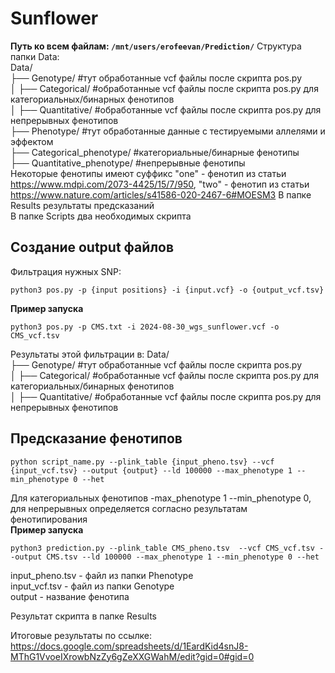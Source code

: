# Sunflower
**Путь ко всем файлам: ```/mnt/users/erofeevan/Prediction/```** 
Структура папки Data:        
Data/      
├── Genotype/ #тут обработанные vcf файлы после скрипта pos.py      
│       ├── Categorical/ #обработанные vcf файлы после скрипта pos.py для категориальных/бинарных фенотипов      
│       ├── Quantitative/ #обработанные vcf файлы после скрипта pos.py для непрерывных фенотипов      
├── Phenotype/ #тут обработанные данные с тестируемыми аллелями и эффектом      
        ├── Categorical_phenotype/ #категориальные/бинарные фенотипы         
        ├── Quantitative_phenotype/ #непрерывные фенотипы      
Некоторые фенотипы имеют суффикс "one" - фенотип из статьи https://www.mdpi.com/2073-4425/15/7/950, "two" - фенотип из статьи https://www.nature.com/articles/s41586-020-2467-6#MOESM3
В папке Results результаты предсказаний      
В папке Scripts два необходимых скрипта         
## Создание output файлов
Фильтрация нужных SNP:
```
python3 pos.py -p {input positions} -i {input.vcf} -o {output_vcf.tsv}
```
**Пример запуска**
```
python3 pos.py -p CMS.txt -i 2024-08-30_wgs_sunflower.vcf -o CMS_vcf.tsv
```
Результаты этой фильтрации в:
Data/      
├── Genotype/ #тут обработанные vcf файлы после скрипта pos.py      
│       ├── Categorical/ #обработанные vcf файлы после скрипта pos.py для категориальных/бинарных фенотипов      
│       ├── Quantitative/ #обработанные vcf файлы после скрипта pos.py для непрерывных фенотипов   
## Предсказание фенотипов 
```
python script_name.py --plink_table {input_pheno.tsv} --vcf {input_vcf.tsv} --output {output} --ld 100000 --max_phenotype 1 --min_phenotype 0 --het
```
Для категориальных фенотипов -max_phenotype 1 --min_phenotype 0, для непрерывных определяется согласно результатам фенотипирования   
**Пример запуска**
```
python3 prediction.py --plink_table CMS_pheno.tsv  --vcf CMS_vcf.tsv --output CMS.tsv --ld 100000 --max_phenotype 1 --min_phenotype 0 --het
```
input_pheno.tsv - файл из папки Phenotype   
input_vcf.tsv - файл из папки Genotype   
output - название фенотипа

Результат скрипта в папке Results 

Итоговые результаты по ссылке: https://docs.google.com/spreadsheets/d/1EardKid4snJ8-MThG1VvoeIXrowbNzZy6gZeXXGWahM/edit?gid=0#gid=0
